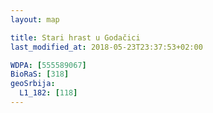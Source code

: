 ```yaml
---
layout: map

title: Stari hrast u Godačici
last_modified_at: 2018-05-23T23:37:53+02:00

WDPA: [555589067]
BioRaS: [318]
geoSrbija:
  L1_182: [118]
---
```

